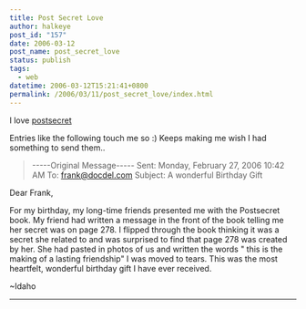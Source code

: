 ```yaml
---
title: Post Secret Love
author: halkeye
post_id: "157"
date: 2006-03-12
post_name: post_secret_love
status: publish
tags:
  - web
datetime: 2006-03-12T15:21:41+0800
permalink: /2006/03/11/post_secret_love/index.html
---
```


I love [postsecret](https://postsecret.blogspot.com/)

Entries like the following touch me so :) Keeps making me wish I had something to send them..



> \-----Original Message-----
Sent: Monday, February 27, 2006 10:42 AM
To: frank@docdel.com
Subject: A wonderful Birthday Gift

Dear Frank,

For my birthday, my long-time friends presented me with the Postsecret book. My friend had written a message in the front of the book telling me her secret was on page 278. I flipped through the book thinking it was a secret she related to and was surprised to find that page 278 was created by her. She had pasted in photos of us and written the words " this is the making of a lasting friendship" I was moved to tears. This was the most heartfelt, wonderful birthday gift I have ever received.

~Idaho  

--------------------------
